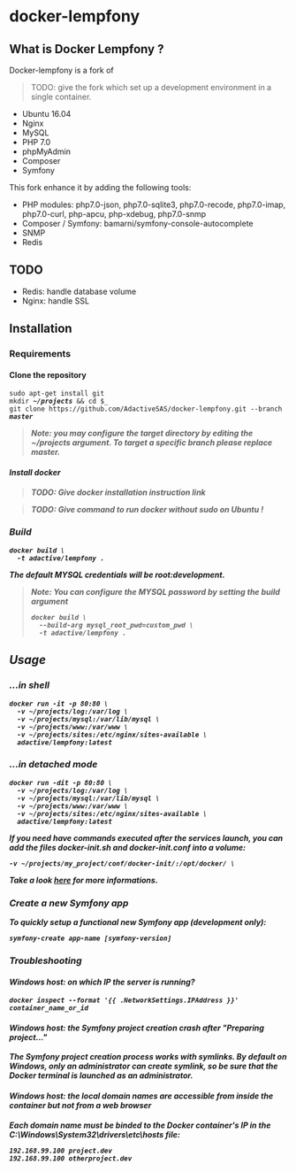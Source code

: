 # docker-lempfony

## What is Docker Lempfony ?

Docker-lempfony is a fork of
> TODO: give the fork 
which set up a development environment in a single container.

- Ubuntu 16.04
- Nginx
- MySQL
- PHP 7.0
- phpMyAdmin
- Composer
- Symfony

This fork enhance it by adding the following tools:

- PHP modules: php7.0-json, php7.0-sqlite3, php7.0-recode, php7.0-imap, php7.0-curl, php-apcu, php-xdebug, php7.0-snmp
- Composer / Symfony: bamarni/symfony-console-autocomplete
- SNMP
- Redis

## TODO

- Redis: handle database volume
- Nginx: handle SSL

## Installation

### Requirements

#### Clone the repository

<pre><code>sudo apt-get install git
mkdir <i><b>~/projects</b></i> && cd $_
git clone https://github.com/AdactiveSAS/docker-lempfony.git --branch <i><b>master<i><b>
</code></pre>

> Note:  you may configure the target directory by editing the <i><b>~/projects</b></i> argument. To target a specific 
branch please replace <i><b>master<i><b>.

#### Install docker

> TODO: Give docker installation instruction link

> TODO: Give command to run docker without sudo on Ubuntu !

### Build
<pre><code>docker build \
  -t adactive/lempfony .</code></pre>

The default MYSQL credentials will be root:development.

> Note: You can configure the MYSQL password by setting the build argument
> 
> <pre><code>docker build \
>   --build-arg mysql_root_pwd=<i><b>custom_pwd</b></i> \
>   -t adactive/lempfony .
> </code></pre>

## Usage 
### ...in shell
<pre><code>docker run -it -p 80:80 \
  -v <i><b>~/projects/log</b></i>:/var/log \
  -v <i><b>~/projects/mysql</b></i>:/var/lib/mysql \
  -v <i><b>~/projects/www</b></i>:/var/www \
  -v <i><b>~/projects/sites</b></i>:/etc/nginx/sites-available \
  adactive/lempfony:latest</code></pre>

### ...in detached mode
<pre><code>docker run -dit -p 80:80 \
  -v <i><b>~/projects/log</b></i>:/var/log \
  -v <i><b>~/projects/mysql</b></i>:/var/lib/mysql \
  -v <i><b>~/projects/www</b></i>:/var/www \
  -v <i><b>~/projects/sites</b></i>:/etc/nginx/sites-available \
  adactive/lempfony:latest</code></pre>

If you need have commands executed after the services launch, you can add the files docker-init.sh and docker-init.conf into a volume:
<pre><code>-v <i><b>~/projects/my_project/conf/docker-init/</b></i>:/opt/docker/ \</code></pre>
Take a look [here](conf/opt/docker/) for more informations.

### Create a new Symfony app
To quickly setup a functional new Symfony app (development only):
<pre><code>symfony-create <i><b>app-name</b></i> <i><b>[symfony-version]</b></i></code></pre>

### Troubleshooting

#### Windows host: on which IP the server is running?
<pre><code>docker inspect --format '{{ .NetworkSettings.IPAddress }}' <i><b>container_name_or_id</b></i> </code></pre>

#### Windows host: the Symfony project creation crash after "Preparing project..."
The Symfony project creation process works with symlinks. By default on Windows,  only an administrator can create symlink, so be sure that the Docker terminal is launched as an administrator. 

#### Windows host: the local domain names are accessible from inside the container but not from a web browser
Each domain name must be binded to the Docker container's IP in the C:\Windows\System32\drivers\etc\hosts file:
<pre><code>192.168.99.100 project.dev
192.168.99.100 otherproject.dev</code></pre>

